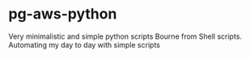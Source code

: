 # pg-aws-python
Very minimalistic and simple python scripts Bourne from Shell scripts. Automating my day to day with simple scripts

